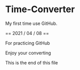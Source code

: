# Time-Converter
My first time use GitHub.

== 2021 / 04 / 08 ==

For practicing GitHub

Enjoy your converting

This is the end of this file

